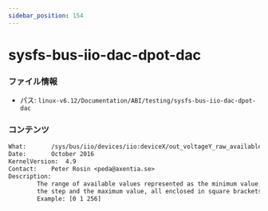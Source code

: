 ```yaml
---
sidebar_position: 154
---
```

# sysfs-bus-iio-dac-dpot-dac

### ファイル情報

- パス: `linux-v6.12/Documentation/ABI/testing/sysfs-bus-iio-dac-dpot-dac`

### コンテンツ

```txt
What:		/sys/bus/iio/devices/iio:deviceX/out_voltageY_raw_available
Date:		October 2016
KernelVersion:	4.9
Contact:	Peter Rosin <peda@axentia.se>
Description:
		The range of available values represented as the minimum value,
		the step and the maximum value, all enclosed in square brackets.
		Example: [0 1 256]

```
